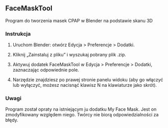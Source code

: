 ## FaceMaskTool

Program do tworzenia masek CPAP w Blender na podstawie skanu 3D


### Instrukcja

1. Uruchom Blender: otwórz Edycja > Preferencje > Dodatki. 

2. Kliknij „Zainstaluj z pliku” i wyszukaj pobrany plik .zip. 

3. Aktywuj dodatek FaceMaskTool w Edycja > Preferencje > Dodatki, zaznaczając odpowiednie pole. 

4. Narzędzie znajdziesz po prawej stronie panelu widoku (aby go włączyć lub wyłączyć, możesz nacisnąć klawisz N na klawiaturze jako skrót). 


### Uwagi

Program został opraty na istniejącym ju dodatku My Face Mask. Jest on zmodyfikowany względem niego. Twórcy nie biorą odpowiedzialności za błędy.


